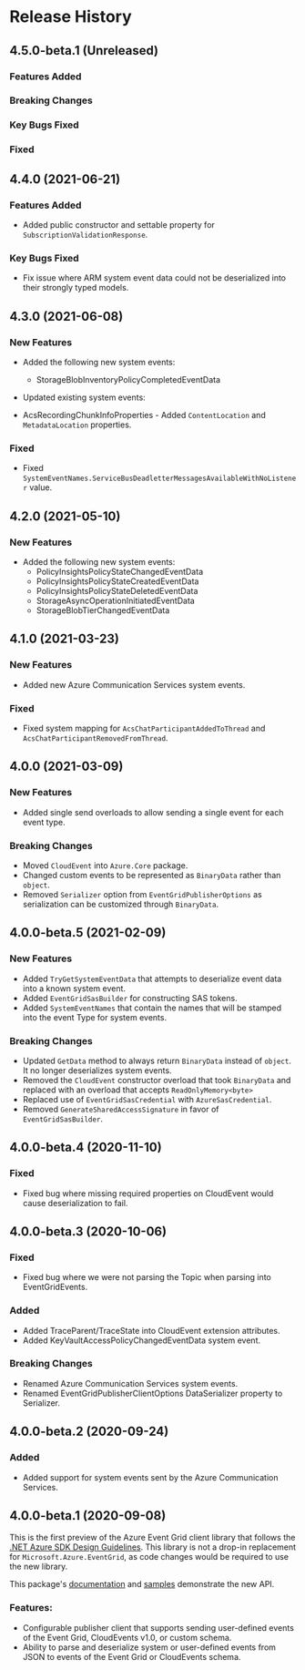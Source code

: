# Release History

## 4.5.0-beta.1 (Unreleased)

### Features Added

### Breaking Changes

### Key Bugs Fixed

### Fixed


## 4.4.0 (2021-06-21)

### Features Added
- Added public constructor and settable property for `SubscriptionValidationResponse`.

### Key Bugs Fixed
- Fix issue where ARM system event data could not be deserialized into their strongly typed models.

## 4.3.0 (2021-06-08)

### New Features
* Added the following new system events:
  - StorageBlobInventoryPolicyCompletedEventData
    
* Updated existing system events:
 - AcsRecordingChunkInfoProperties - Added `ContentLocation` and `MetadataLocation` properties.

### Fixed
- Fixed `SystemEventNames.ServiceBusDeadletterMessagesAvailableWithNoListener` value.

## 4.2.0 (2021-05-10)

### New Features
* Added the following new system events: 
  - PolicyInsightsPolicyStateChangedEventData
  - PolicyInsightsPolicyStateCreatedEventData
  - PolicyInsightsPolicyStateDeletedEventData
  - StorageAsyncOperationInitiatedEventData
  - StorageBlobTierChangedEventData

## 4.1.0 (2021-03-23)

### New Features
- Added new Azure Communication Services system events.

### Fixed
- Fixed system mapping for `AcsChatParticipantAddedToThread` and `AcsChatParticipantRemovedFromThread`.

## 4.0.0 (2021-03-09)

### New Features
- Added single send overloads to allow sending a single event for each event type.

### Breaking Changes
- Moved `CloudEvent` into `Azure.Core` package.
- Changed custom events to be represented as `BinaryData` rather than `object`.
- Removed `Serializer` option from `EventGridPublisherOptions` as serialization can be customized through `BinaryData`.

## 4.0.0-beta.5 (2021-02-09)

### New Features
- Added `TryGetSystemEventData` that attempts to deserialize event data into a known system event.
- Added `EventGridSasBuilder` for constructing SAS tokens.
- Added `SystemEventNames` that contain the names that will be stamped into the event Type for system events.

### Breaking Changes
- Updated `GetData` method to always return `BinaryData` instead of `object`. It no longer deserializes system events.
- Removed the `CloudEvent` constructor overload that took `BinaryData` and replaced with an overload that accepts `ReadOnlyMemory<byte>`
- Replaced use of `EventGridSasCredential` with `AzureSasCredential`.
- Removed `GenerateSharedAccessSignature` in favor of `EventGridSasBuilder`.

## 4.0.0-beta.4 (2020-11-10)

### Fixed
- Fixed bug where missing required properties on CloudEvent would cause deserialization to fail.

## 4.0.0-beta.3 (2020-10-06)

### Fixed
- Fixed bug where we were not parsing the Topic when parsing into EventGridEvents.

### Added

- Added TraceParent/TraceState into CloudEvent extension attributes.
- Added KeyVaultAccessPolicyChangedEventData system event.

### Breaking Changes

- Renamed Azure Communication Services system events.
- Renamed EventGridPublisherClientOptions DataSerializer property to Serializer.

## 4.0.0-beta.2 (2020-09-24)

### Added

- Added support for system events sent by the Azure Communication Services.

## 4.0.0-beta.1 (2020-09-08)
This is the first preview of the Azure Event Grid client library that follows the [.NET Azure SDK Design Guidelines](https://azure.github.io/azure-sdk/dotnet_introduction.html). This library is not a drop-in replacement for `Microsoft.Azure.EventGrid`, as code changes would be required to use the new library.

This package's [documentation](https://github.com/Azure/azure-sdk-for-net/blob/main/sdk/eventgrid/Azure.Messaging.EventGrid/README.md) and [samples](https://github.com/Azure/azure-sdk-for-net/blob/main/sdk/eventgrid/Azure.Messaging.EventGrid/samples/README.md) demonstrate the new API.
### Features:
- Configurable publisher client that supports sending user-defined events of the Event Grid, CloudEvents v1.0, or custom schema.
- Ability to parse and deserialize system or user-defined events from JSON to events of the Event Grid or CloudEvents schema.
